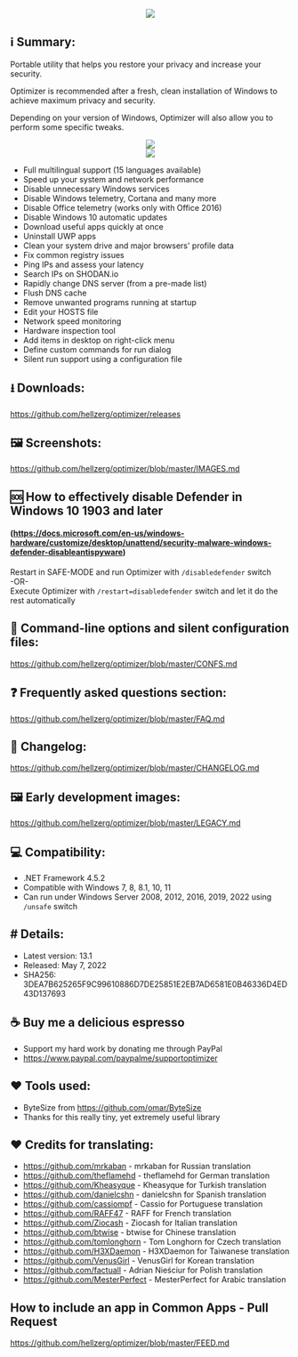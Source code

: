 <p align="center">
   <img src="https://raw.githubusercontent.com/hellzerg/optimizer/master/banner.png">
</p> 

## ℹ️ Summary: ##

Portable utility that helps you restore your privacy and increase your security.

Optimizer is recommended after a fresh, clean installation of Windows to achieve maximum privacy and security.

Depending on your version of Windows, Optimizer will also allow you to perform some specific tweaks.
<p align="center">
	<a href="https://github.com/hellzerg/optimizer/releases/download/13.1/Optimizer-13.1.exe" target="_blank">
		<img src="https://raw.githubusercontent.com/hellzerg/optimizer/master/download-button.png">
		<br>
		<img src="https://raw.githubusercontent.com/hellzerg/optimizer/master/flags.png">
	</a>
</p> 

* Full multilingual support (15 languages available)
* Speed up your system and network performance
* Disable unnecessary Windows services
* Disable Windows telemetry, Cortana and many more
* Disable Office telemetry (works only with Office 2016)
* Disable Windows 10 automatic updates
* Download useful apps quickly at once
* Uninstall UWP apps
* Clean your system drive and major browsers' profile data
* Fix common registry issues
* Ping IPs and assess your latency
* Search IPs on SHODAN.io
* Rapidly change DNS server (from a pre-made list)
* Flush DNS cache
* Remove unwanted programs running at startup
* Edit your HOSTS file
* Network speed monitoring
* Hardware inspection tool
* Add items in desktop on right-click menu
* Define custom commands for run dialog
* Silent run support using a configuration file

## ⭳ Downloads: ##
https://github.com/hellzerg/optimizer/releases

## 🖼️ Screenshots: ##
https://github.com/hellzerg/optimizer/blob/master/IMAGES.md

## 🆘 How to effectively disable Defender in Windows 10 1903 and later ##
#### (https://docs.microsoft.com/en-us/windows-hardware/customize/desktop/unattend/security-malware-windows-defender-disableantispyware) ####
Restart in SAFE-MODE and run Optimizer with ```/disabledefender``` switch
<br>-OR-<br>
Execute Optimizer with ```/restart=disabledefender``` switch and let it do the rest automatically

## 🔨 Command-line options and silent configuration files: ##
https://github.com/hellzerg/optimizer/blob/master/CONFS.md

## ❓ Frequently asked questions section: ##
https://github.com/hellzerg/optimizer/blob/master/FAQ.md

## 📜 Changelog: ##
https://github.com/hellzerg/optimizer/blob/master/CHANGELOG.md

## 🖼️ Early development images: ##
https://github.com/hellzerg/optimizer/blob/master/LEGACY.md

## 💻 Compatibility: ##

* .NET Framework 4.5.2
* Compatible with Windows 7, 8, 8.1, 10, 11
* Can run under Windows Server 2008, 2012, 2016, 2019, 2022 using ```/unsafe``` switch

## #️ Details: ##

* Latest version: 13.1
* Released: May 7, 2022
* SHA256: 3DEA7B625265F9C99610886D7DE25851E2EB7AD6581E0B46336D4ED43D137693

## ☕ Buy me a delicious espresso ##
* Support my hard work by donating me through PayPal
* https://www.paypal.com/paypalme/supportoptimizer

## ❤️ Tools used: ##
* ByteSize from https://github.com/omar/ByteSize
* Thanks for this really tiny, yet extremely useful library

## ❤️ Credits for translating: ##
* https://github.com/mrkaban - mrkaban for Russian translation
* https://github.com/theflamehd - theflamehd for German translation
* https://github.com/Kheasyque - Kheasyque for Turkish translation
* https://github.com/danielcshn - danielcshn for Spanish translation
* https://github.com/cassiompf - Cassio for Portuguese translation
* https://github.com/RAFF47 - RAFF for French translation
* https://github.com/Ziocash - Ziocash for Italian translation
* https://github.com/btwise - btwise for Chinese translation
* https://github.com/tomlonghorn - Tom Longhorn for Czech translation
* https://github.com/H3XDaemon - H3XDaemon for Taiwanese translation
* https://github.com/VenusGirl - VenusGirl for Korean translation
* https://github.com/factuall - Adrian Nieściur for Polish translation
* https://github.com/MesterPerfect - MesterPerfect for Arabic translation

## How to include an app in Common Apps - Pull Request
https://github.com/hellzerg/optimizer/blob/master/FEED.md